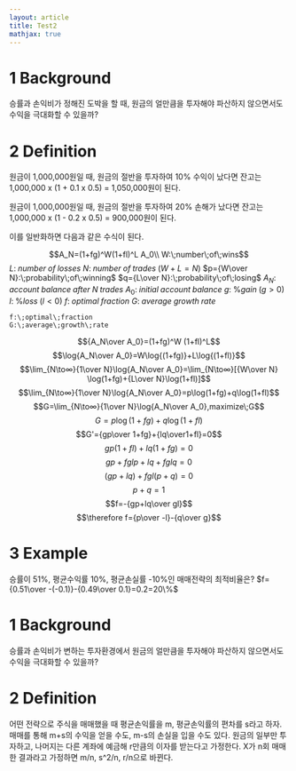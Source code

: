 ```yaml
---
layout: article
title: Test2
mathjax: true
---
```


# 1 Background

 승률과 손익비가 정해진 도박을 할 때, 원금의 얼만큼을 투자해야 파산하지 않으면서도 수익을 극대화할 수 있을까?

# 2 Definition
원금이 1,000,000원일 때, 원금의 절반을 투자하여 10% 수익이 났다면 잔고는 1,000,000 x (1 + 0.1 x 0.5) = 1,050,000원이 된다.

원금이 1,000,000원일 때, 원금의 절반을 투자하여 20% 손해가 났다면 잔고는 1,000,000 x (1 - 0.2 x 0.5) = 900,000원이 된다.

이를 일반화하면 다음과 같은 수식이 된다.

$$A_N=(1+fg)^W(1+fl)^L A_0\\
W:\;number\;of\;wins$$
$L:\;number\;of\;losses$
$N:\;number\;of\;trades\;(W+L=N)$
$p={W\over N}:\;probability\;of\;winning$
$q={L\over N}:\;probability\;of\;losing$
$A_N:\;account\;balance\;after\;N\;trades$
$A_0:\;initial\;account\;balance$
$g:\;\%gain\;(g>0)$
$l:\;\%loss\;(l<0)$
$f:\;optimal\;fraction$
$G:\;average\;growth\;rate$

```mathjax
f:\;optimal\;fraction
G:\;average\;growth\;rate
```

$${A_N\over A_0}=(1+fg)^W (1+fl)^L$$
$$\log{A_N\over A_0}=W\log{⁡(1+fg)}+L\log⁡{(1+fl)}$$
$$\lim_{N\to∞}{1\over N}\log{A_N\over A_0}=\lim_{N\to∞}[{W\over N}⁡⁡\log⁡(1+fg)+{L\over N}\log⁡(1+fl)]$$
$$\lim_{N\to∞}{1\over N}\log{A_N\over A_0}=p\log⁡(1+fg)+q\log⁡(1+fl)$$
$$G=\lim_{N\to∞}{1\over N}\log{A_N\over A_0},maximize\;G$$
$$G=p\log⁡(1+fg)+q\log⁡(1+fl)$$
$$G'={gp\over 1+fg}+{lq\over1+fl}=0$$
$$gp(1+fl)+lq(1+fg)=0$$
$$gp+fglp+lq+fglq=0$$
$$(gp+lq)+fgl(p+q)=0$$
$$p+q=1$$
$$f=-{gp+lq\over gl}$$
$$\therefore f={p\over -l}-{q\over g}$$

# 3 Example
승률이 51%, 평균수익률 10%, 평균손실률 -10%인 매매전략의 최적비율은?
$f={0.51\over -(-0.1)}-{0.49\over 0.1}=0.2=20\%$



# 1 Background
승률과 손익비가 변하는 투자환경에서 원금의 얼만큼을 투자해야 파산하지 않으면서도 수익을 극대화할 수 있을까?

# 2 Definition
어떤 전략으로 주식을 매매했을 때 평균손익률을 m, 평균손익률의 편차를 s라고 하자.
매매를 통해 m+s의 수익을 얻을 수도, m-s의 손실을 입을 수도 있다.
원금의 일부만 투자하고, 나머지는 다른 계좌에 예금해 r만큼의 이자를 받는다고 가정한다.
X가 n회 매매한 결과라고 가정하면 m/n, s^2/n, r/n으로 바뀐다.
